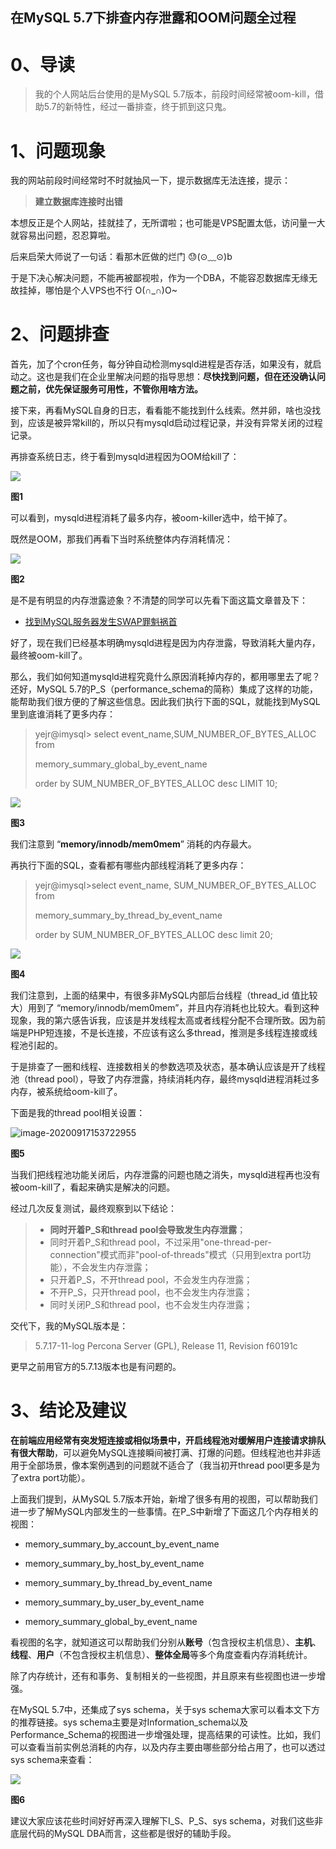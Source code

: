 ## 在MySQL 5.7下排查内存泄露和OOM问题全过程                

   

# 0、导读

> 我的个人网站后台使用的是MySQL 5.7版本，前段时间经常被oom-kill，借助5.7的新特性，经过一番排查，终于抓到这只鬼。

# 1、问题现象

我的网站前段时间经常时不时就抽风一下，提示数据库无法连接，提示：

> **建立数据库连接时出错**

本想反正是个人网站，挂就挂了，无所谓啦；也可能是VPS配置太低，访问量一大就容易出问题，忍忍算啦。

后来启荣大师说了一句话：看那木匠做的烂门 😓(⊙﹏⊙)b

于是下决心解决问题，不能再被鄙视啦，作为一个DBA，不能容忍数据库无缘无故挂掉，哪怕是个人VPS也不行 O(∩_∩)O~

# 2、问题排查

首先，加了个cron任务，每分钟自动检测mysqld进程是否存活，如果没有，就启动之。这也是我们在企业里解决问题的指导思想：**尽快找到问题，但在还没确认问题之前，优先保证服务可用性，不管你用啥方法。**

接下来，再看MySQL自身的日志，看看能不能找到什么线索。然并卵，啥也没找到，应该是被异常kill的，所以只有mysqld启动过程记录，并没有异常关闭的过程记录。

再排查系统日志，终于看到mysqld进程因为OOM给kill了：

![ ](.pics/image-20200917153602782.png)

**图1**

可以看到，mysqld进程消耗了最多内存，被oom-killer选中，给干掉了。

既然是OOM，那我们再看下当时系统整体内存消耗情况：

![ ](.pics/image-20200917153622180.png)

**图2**

是不是有明显的内存泄露迹象？不清楚的同学可以先看下面这篇文章普及下：

- [找到MySQL服务器发生SWAP罪魁祸首](http://mp.weixin.qq.com/s?__biz=MjM5NzAzMTY4NQ==&mid=2653929537&idx=1&sn=3fad622f505175d9ca8399cfb14b925f&chksm=bd3b5a2b8a4cd33d0bd75078614106ee4065b732684fb949d7477f45af56ae8be0a472fc75b1&scene=21#wechat_redirect)

好了，现在我们已经基本明确mysqld进程是因为内存泄露，导致消耗大量内存，最终被oom-kill了。

那么，我们如何知道mysqld进程究竟什么原因消耗掉内存的，都用哪里去了呢？还好，MySQL 5.7的P_S（performance_schema的简称）集成了这样的功能，能帮助我们很方便的了解这些信息。因此我们执行下面的SQL，就能找到MySQL里到底谁消耗了更多内存：

> yejr@imysql> select event_name,SUM_NUMBER_OF_BYTES_ALLOC  from 
>
> memory_summary_global_by_event_name 
>
> order by SUM_NUMBER_OF_BYTES_ALLOC desc LIMIT 10;

![ ](.pics/image-20200917153639750.png)

**图3**



我们注意到 “**memory/innodb/mem0mem**” 消耗的内存最大。

再执行下面的SQL，查看都有哪些内部线程消耗了更多内存：

> yejr@imysql>select event_name, SUM_NUMBER_OF_BYTES_ALLOC from 
>
> memory_summary_by_thread_by_event_name 
>
> order by SUM_NUMBER_OF_BYTES_ALLOC desc limit 20;

![ ](.pics/image-20200917153702823.png)

**图4**

我们注意到，上面的结果中，有很多非MySQL内部后台线程（thread_id 值比较大）用到了 “memory/innodb/mem0mem”，并且内存消耗也比较大。看到这种现象，我的第六感告诉我，应该是并发线程太高或者线程分配不合理所致。因为前端是PHP短连接，不是长连接，不应该有这么多thread，推测是多线程连接或线程池引起的。

于是排查了一圈和线程、连接数相关的参数选项及状态，基本确认应该是开了线程池（thread pool），导致了内存泄露，持续消耗内存，最终mysqld进程消耗过多内存，被系统给oom-kill了。

下面是我的thread pool相关设置：

![image-20200917153722955](.pics/image-20200917153722955.png)

**图5**

当我们把线程池功能关闭后，内存泄露的问题也随之消失，mysqld进程再也没有被oom-kill了，看起来确实是解决的问题。

经过几次反复测试，最终观察到以下结论：

> - **同时开着P_S和thread pool会导致发生内存泄露**；
> - 同时开着P_S和thread pool，不过采用"one-thread-per-connection"模式而非"pool-of-threads"模式（只用到extra port功能），不会发生内存泄露；
> - 只开着P_S，不开thread pool，不会发生内存泄露；
> - 不开P_S，只开thread pool，也不会发生内存泄露；
> - 同时关闭P_S和thread pool，也不会发生内存泄露；

交代下，我的MySQL版本是：

> 5.7.17-11-log Percona Server (GPL), Release 11, Revision f60191c

更早之前用官方的5.7.13版本也是有问题的。

# 3、结论及建议

**在前端应用经常有突发短连接或相似场景中，开启线程池对缓解用户连接请求排队有很大帮助**，可以避免MySQL连接瞬间被打满、打爆的问题。但线程池也并非适用于全部场景，像本案例遇到的问题就不适合了（我当初开thread pool更多是为了extra port功能）。

上面我们提到，从MySQL 5.7版本开始，新增了很多有用的视图，可以帮助我们进一步了解MySQL内部发生的一些事情。在P_S中新增了下面这几个内存相关的视图：

- memory_summary_by_account_by_event_name

- memory_summary_by_host_by_event_name

- memory_summary_by_thread_by_event_name

- memory_summary_by_user_by_event_name

- memory_summary_global_by_event_name

  

看视图的名字，就知道这可以帮助我们分别从**账号**（包含授权主机信息）、**主机**、**线程**、**用户**（不包含授权主机信息）、**整体全局**等多个角度查看内存消耗统计。

除了内存统计，还有和事务、复制相关的一些视图，并且原来有些视图也进一步增强。

在MySQL 5.7中，还集成了sys schema，关于sys schema大家可以看本文下方的推荐链接。sys  schema主要是对Information_schema以及Performance_Schema的视图进一步增强处理，提高结果的可读性。比如，我们可以查看当前实例总消耗的内存，以及内存主要由哪些部分给占用了，也可以透过sys schema来查看：

![ ](.pics/image-20200917153756631.png)

**图6**

建议大家应该花些时间好好再深入理解下I_S、P_S、sys schema，对我们这些非底层代码的MySQL DBA而言，这些都是很好的辅助手段。